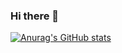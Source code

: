 
### Hi there 👋
[![Anurag's GitHub stats](https://github-readme-stats.vercel.app/api?username=yue1123)](https://github.com/anuraghazra/github-readme-stats)
